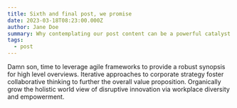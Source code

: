 ```yaml
---
title: Sixth and final post, we promise
date: 2023-03-18T08:23:00.000Z
author: Jane Doe
summary: Why contemplating our post content can be a powerful catalyst for change
tags:
  - post
---
```

Damn son, time to leverage agile frameworks to provide a robust synopsis for high level overviews. Iterative approaches to corporate strategy foster collaborative thinking to further the overall value proposition. Organically grow the holistic world view of disruptive innovation via workplace diversity and empowerment.
